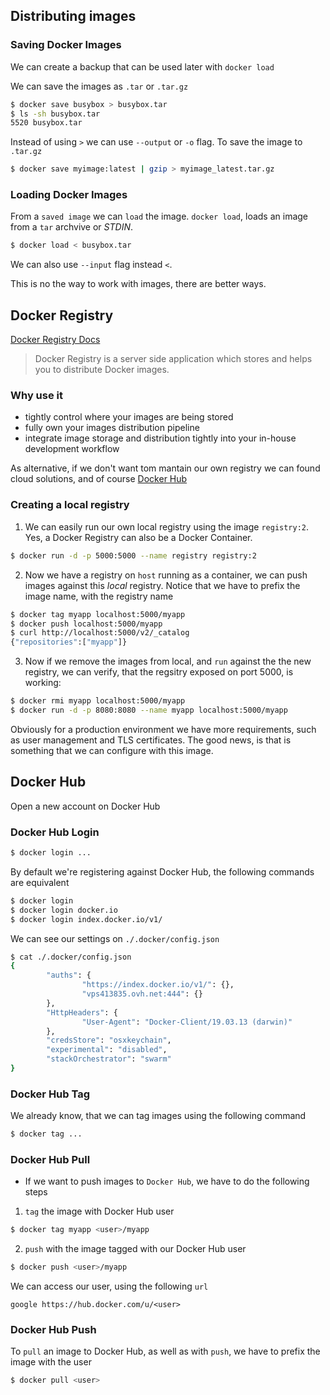 ## Distributing images

### Saving Docker Images

We can create a backup that can be used later with `docker load`

We can save the images as `.tar` or `.tar.gz`


```bash
$ docker save busybox > busybox.tar
$ ls -sh busybox.tar
5520 busybox.tar
```

Instead of using `>` we can use `--output` or `-o` flag. To save the image to `.tar.gz`

```bash
$ docker save myimage:latest | gzip > myimage_latest.tar.gz
```

### Loading Docker Images

From a `saved image` we can `load` the image. `docker load`, loads an image from a `tar` archvive or _STDIN_.

```bash
$ docker load < busybox.tar
```

We can also use `--input` flag instead `<`.

This is no the way to work with images, there are better ways. 

## Docker Registry

[Docker Registry Docs]('https://docs.docker.com/registry/)

> Docker Registry is a server side application which stores and helps you to distribute Docker images.

### Why use it

* tightly control where your images are being stored
* fully own your images distribution pipeline
* integrate image storage and distribution tightly into your in-house development workflow

As alternative, if we don't want tom mantain our own registry we can found cloud solutions, and of course [Docker Hub]('https://hub.docker.com/)

### Creating a local registry

1. We can easily run our own local registry using the image `registry:2`. Yes, a Docker Registry can also be a Docker Container.

```bash
$ docker run -d -p 5000:5000 --name registry registry:2
```

2. Now we have a registry on `host` running as a container, we can push images against this _local_ registry. Notice that we have to prefix the image name, with the registry name

```bash
$ docker tag myapp localhost:5000/myapp
$ docker push localhost:5000/myapp
$ curl http://localhost:5000/v2/_catalog
{"repositories":["myapp"]}
```

3. Now if we remove the images from local, and `run` against the the new registry, we can verify, that the regsitry exposed on port 5000, is working:

```bash
$ docker rmi myapp localhost:5000/myapp
$ docker run -d -p 8080:8080 --name myapp localhost:5000/myapp
```

Obviously for a production environment we have more requirements, such as user management and TLS certificates. The good news, is that is something that we can configure with this image.

## Docker Hub

Open a new account on Docker Hub

### Docker Hub Login

```bash
$ docker login ...
```

By default we're registering against Docker Hub, the following commands are equivalent

```bash
$ docker login 
$ docker login docker.io
$ docker login index.docker.io/v1/
```

We can see our settings on `./.docker/config.json`

```bash
$ cat ./.docker/config.json 
{
        "auths": {
                "https://index.docker.io/v1/": {},
                "vps413835.ovh.net:444": {}
        },
        "HttpHeaders": {
                "User-Agent": "Docker-Client/19.03.13 (darwin)"
        },
        "credsStore": "osxkeychain",
        "experimental": "disabled",
        "stackOrchestrator": "swarm"
}
```

### Docker Hub Tag

We already know, that we can tag images using the following command

```bash
$ docker tag ...
```

### Docker Hub Pull

* If we want to push images to `Docker Hub`, we have to do the following steps

1. `tag` the image with Docker Hub user

```bash
$ docker tag myapp <user>/myapp
```

2. `push` with the image tagged with our Docker Hub user

```bash
$ docker push <user>/myapp
```

We can access our user, using the following `url`

```
google https://hub.docker.com/u/<user>
```

### Docker Hub Push

To `pull` an image to Docker Hub, as well as with `push`, we have to prefix the image with the user

```bash
$ docker pull <user>
```

